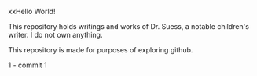 xxHello World!

This repository holds writings and works of Dr. Suess, a notable children's writer.
I do not own anything.

This repository is made for purposes of exploring github.

1 - commit 1

